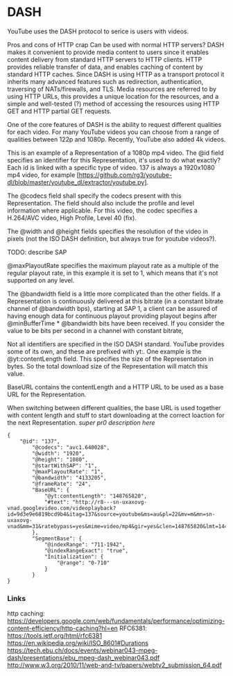 # DASH

YouTube uses the DASH protocol to serice is users with videos.

Pros and cons of HTTP crap
Can be used with normal HTTP servers?
DASH makes it convenient to provide media content to users since it enables content delivery from standard HTTP servers to HTTP clients. HTTP provides reliable transfer of data, and enables caching of content by standard HTTP caches. Since DASH is using HTTP as a transport protocol it inherits many advanced features such as redirection, authentication, traversing of NATs/firewalls, and TLS. Media resources are referred to by using HTTP URLs, this provides a unique location for the resources, and a simple and well-tested (?) method of accessing the resources using HTTP GET and HTTP partial GET requests.


One of the core features of DASH is the ability to request different qualities for each video. For many YouTube videos you can choose from a range of qualities between 122p and 1080p. Recently, YouTube also added 4k videos.

This is an example of a Representation of a 1080p mp4 video.
The @id field specifies an identifier for this Representation, it's used to do what exactly? Each id is linked with a specific type of video. 137 is always a 1920x1080 mp4 video, for example [https://github.com/rg3/youtube-dl/blob/master/youtube_dl/extractor/youtube.py].

The @codecs field shall specify the codecs present with this Representation. The field should also include the profile and level information where applicable. For this video, the codec specifies a H.264/AVC video, High Profile, Level 40 (fix).

The @width and @height fields specifies the resolution of the video in pixels (not the ISO DASH definition, but always true for youtube videos?).

TODO: describe SAP

@maxPlayoutRate specifies the maximum playout rate as a multiple of the regular playout rate, in this example it is set to 1, which means that it's not supported on any level.

The @bandwidth field is a little more complicated than the other fields. 
If a Representation is continuously delivered at this bitrate (in a constant bitrate channel of @bandwidth bps), starting at SAP 1, a client can be assured of having enough data for continuous playout providing playout begins after @minBufferTime * @bandwidth bits have been received.
If you consider the value to be bits per second in a channel with constant bitrate, 

Not all identifiers are specified in the ISO DASH standard. YouTube provides some of its own, and these are prefixed with yt:. One example is the @yt:contentLength field. This specifies the size of the Representation in bytes. So the total download size of the Representation will match this value.

BaseURL contains the contentLength and a HTTP URL to be used as a base URL for the Representation.

When switching between different qualities, the base URL is used together with content length and stuff to start downloading at the correct loaction for the next Representation.
*super pr0 description here*


```
{
	"@id": "137",
		"@codecs": "avc1.640028",
		"@width": "1920",
		"@height": "1080",
		"@startWithSAP": "1",
		"@maxPlayoutRate": "1",
		"@bandwidth": "4133205",
		"@frameRate": "24",
		"BaseURL": {
			"@yt:contentLength": "148765820",
			"#text": "http://r8---sn-uxaxovg-vnad.googlevideo.com/videoplayback?id=9d3e9e6819bcd9b4&itag=137&source=youtube&ms=au&pl=22&mv=m&mn=sn-uxaxovg-vnad&mm=31&ratebypass=yes&mime=video/mp4&gir=yes&clen=148765820&lmt=1443591699166739&dur=531.864&fexp=9405989,9408209,9408710,9414764,9414930,9415870,9416126,9416179,9416984,9417132,9417707,9420934,9421175,9422460,9422592,9422596,9422674,9422867,9423429&sver=3&key=dg_yt0&upn=rTJyK8MSOVI&signature=466BA9528939E220DBE518CD8F8D00C971D3D818.0D8F0B72BC71EDC25B5CDFC9285B6A182811F218&mt=1446290848&ip=95.34.86.97&ipbits=0&expire=1446312558&sparams=ip,ipbits,expire,id,itag,source,ms,pl,mv,mn,mm,ratebypass,mime,gir,clen,lmt,dur"
		},
		"SegmentBase": {
			"@indexRange": "711-1942",
			"@indexRangeExact": "true",
			"Initialization": {
				"@range": "0-710"
			}
		}
}
```


### Links
http caching: https://developers.google.com/web/fundamentals/performance/optimizing-content-efficiency/http-caching?hl=en
RFC6381: https://tools.ietf.org/html/rfc6381
https://en.wikipedia.org/wiki/ISO_8601#Durations
https://tech.ebu.ch/docs/events/webinar043-mpeg-dash/presentations/ebu_mpeg-dash_webinar043.pdf
http://www.w3.org/2010/11/web-and-tv/papers/webtv2_submission_64.pdf
